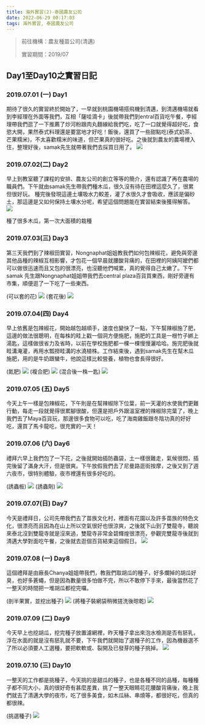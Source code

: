 ```yaml
---
title: 海外實習(2)-泰國農友公司
date: 2022-06-29 00:17:03
tags: 海外實習, 泰國農友公司
---
```


> 前往機構：農友種苗公司(清邁)
> 
> 實習期間：2019/07

## Day1至Day10之實習日記

### 2019.07.01 (一)  Day1
期待了很久的實習終於開始了，一早就到桃園機場搭飛機到清邁，到清邁機場就看到李經理在外面等我們，互相「薩哇滴卡」後就帶我們到entral百貨吃午餐，李經理帶我們逛了一下推薦了炒河粉跟肉丸麵線給我們吃，吃了一口就覺得超好吃，食慾大開，果然泰式料理還是要當地才好吃！飯後，還買了一些甜點吃(泰式奶茶、芒果糯米)，不太喜歡糯米的味道，但芒果真的很好吃。之後就到農友的農場裡入住，整理好後，samak先生就帶著我們去採買日用了。
![](https://i.imgur.com/C9tMn0R.png)

### 2019.07.02(二)  Day2
早上到教室聽了課程的安排、農友公司的創立等等的簡介，還有認識了再在農場的職員們。下午就由samak先生帶我們種木瓜，很久沒有待在田裡這麼久了，很累但很好玩。
種完後發現這邊土壤吸水力較差，灌了水很久才會吸收，應該是偏砂土，那這邊是又如何保持土壤水分呢，希望這個問題能在實習結束後獲得解答。
 ![](https://i.imgur.com/O7NXiBD.png)

種了很多木瓜，第一次大面積的栽種

### 2019.07.03(三)  Day3
第三天我們到了辣椒田實習，Nongnaphat姐姐教我們如何包辣椒花，避免與旁邊其他品種的辣椒互相影響，才包花一個早晨就腰酸背痛的，在田裡的阿姨阿嬤們都可以做很迅速而且又包的很漂亮，也沒聽他們喊累，真的覺得自己太嫩了。下午samak 先生跟Nongnaphat姐姐帶我們去central plaza百貨買東西，剛好旁邊有市集，順便逛了一下吃了一些東西。

(可以套的花)
![](https://i.imgur.com/Volsutv.png)
(套花後)
![](https://i.imgur.com/Vlz0TfL.png)

### 2019.07.04(四)  Day4
早上依舊是包辣椒花，開始越包越順手，速度也變快了一點，下午幫辣椒施了肥，這邊的做法很聰明，在每株的畦上戳一個洞方便施肥，施肥的工具是一根竹子綁上湯匙，這樣做很省力及省時，以前在學校施肥都一棵一棵慢慢灑哈哈。施完肥後就畦溝淹灌，再用水瓢撈畦溝的水澆植株。工作結束後，遇到samak先生在幫木瓜施肥，用的是牛奶跟蠻牛，他說這樣比較營養，植物也會長得很好。

(氮肥)
![](https://i.imgur.com/kzA7ZRd.png)
(複合肥)
![](https://i.imgur.com/FESBWP3.png)
(混合後一株一匙)
![](https://i.imgur.com/56ZvQTB.png)


### 2019.07.05 (五) Day5
今天上午一樣是包辣椒花，下午則是在幫辣椒除下位葉，前一天灌的水使我們更難行動，每走一段就覺得很累腳很酸，但還是把戶外跟溫室裡的辣椒除完葉了，晚上我們去了Maya百貨玩，那邊很多食物可以吃，吃了海南雞飯跟冬陰功真的好好吃，還買了馬卡龍吃，很充實的一天！

### 2019.07.06 (六)  Day6 
禮拜六早上我們包了一下花，之後就開始插防蟲袋，土一樣很難走，氣候很悶，插完後留了滿身大汗，但是很爽。下午放假我們去了尼曼路逛街按摩，之後又到了週六夜市，很特別體驗，夜市裡還有很多好吃的。

(誘蟲板)
![](https://i.imgur.com/maoPcQh.png)
(誘蟲劑)
![](https://i.imgur.com/WhTmTC0.png)

### 2019.07.07(日)  Day7
今天是禮拜日，公司先帶我們去了苗族文化村，裡面有花園以及許多苗族的特色文化，很漂亮而且因為在山上所以空氣很好也很涼爽，之後就下山到了雙龍寺，聽說來泰北沒到雙龍寺就是沒來過，雙龍寺非常金碧輝煌很漂亮，參觀完雙龍寺後就到清邁大學對面吃午餐，之後就去逛個百貨結束這個假日。
![](https://i.imgur.com/jqe7nyy.png)

### 2019.07.08 (一)  Day8 
這個禮拜是由廠長Chanya姐姐帶我們，教我們取胡瓜的種子，好多爛掉的胡瓜好臭，也好多蒼蠅，但是因為數量很多怕做不完，所以不敢停下手來，最後當然花了一整天的時間把一堆胡瓜都挖完囉。

(剖半果實，並挖出種子)
![](https://i.imgur.com/thT0E46.png)
(將種子裝網袋稍微搓洗後晾乾)
![](https://i.imgur.com/aBhnHQh.png)
     
### 2019.07.09 (二)  Day9
今天早上也挖胡瓜，挖完種子放置濾網裡，昨天種子拿出來泡水檢測是否有胚乳，浮在水面的就是沒有胚乳就不要，下午我們就開始了選種子的工作，因為機器選不了所以必須要人工選種，要把軟軟或、裂開及已發芽的種子挑掉。
![](https://i.imgur.com/9TQgl2y.png)

### 2019.07.10 (三)  Day10
一整天的工作都是挑種子，今天挑的是甜瓜的種子，也是各種不同的品種，每種種子都不同大小，真的很好奇有甚麼差異，挑了一整天眼睛花花腰酸背痛後，晚上我們就去了清邁大學的夜市，吃了很多美食，如木瓜絲、串燒等，都很好吃，但真的都很辣。

(挑選種子)
![](https://i.imgur.com/cCxw9is.png)
